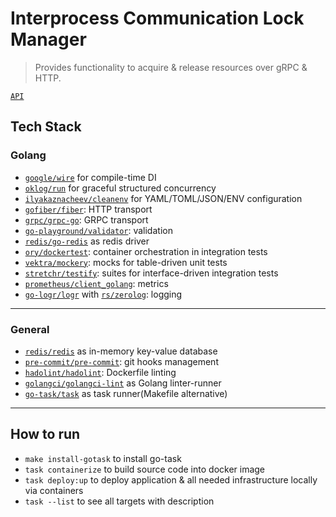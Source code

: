 <h1><a id="summary" class="anchor" aria-hidden="true"></a>Interprocess Communication Lock Manager</h1>

> Provides functionality to acquire & release resources over gRPC & HTTP.

[`API`](https://github.com/ruslanSorokin/lock-manager-api)

<h2><a id="summary" class="anchor" aria-hidden="true"></a>Tech Stack</h2>

<h3><a id="summary" class="anchor" aria-hidden="true"></a>Golang</h3>

- [`google/wire`](https://github.com/google/wire) for compile-time DI
- [`oklog/run`](https://github.com/oklog/run) for graceful structured
  concurrency
- [`ilyakaznacheev/cleanenv`](https://github.com/ilyakaznacheev/cleanenv) for YAML/TOML/JSON/ENV configuration
- [`gofiber/fiber`](https://github.com/gofiber/fiber): HTTP transport
- [`grpc/grpc-go`](https://github.com/grpc/grpc-go): GRPC transport
- [`go-playground/validator`](https://github.com/go-playground/validator): validation
- [`redis/go-redis`](https://github.com/redis/go-redis) as redis driver
- [`ory/dockertest`](https://github.com/ory/dockertest): container
  orchestration in integration tests
- [`vektra/mockery`](https://github.com/vektra/mockery): mocks for table-driven unit tests
- [`stretchr/testify`](https://github.com/stretchr/testify): suites for interface-driven integration tests
- [`prometheus/client_golang`](https://github.com/prometheus/client_golang): metrics
- [`go-logr/logr`](https://github.com/go-logr/logr) with [`rs/zerolog`](https://github.com/rs/zerolog): logging

---

<h3><a id="summary" class="anchor" aria-hidden="true"></a>General</h3>

- [`redis/redis`](https://github.com/redis/redis) as in-memory key-value database
- [`pre-commit/pre-commit`](https://github.com/pre-commit/pre-commit): git hooks management
- [`hadolint/hadolint`](https://github.com/hadolint/hadolint): Dockerfile linting
- [`golangci/golangci-lint`](https://github.com/golangci/golangci-lint) as Golang linter-runner
- [`go-task/task`](https://github.com/go-task/task) as task runner(Makefile alternative)

---

<h2><a id="summary" class="anchor" aria-hidden="true"></a>How to run</h2>

- `make install-gotask` to install go-task
- `task containerize` to build source code into docker image
- `task deploy:up` to deploy application & all needed infrastructure locally via containers
- `task --list` to see all targets with description
